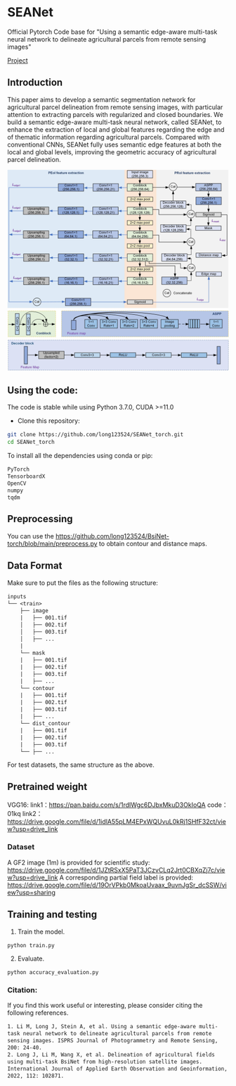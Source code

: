 # SEANet

Official Pytorch Code base for "Using a semantic edge-aware multi-task neural network to delineate agricultural parcels from remote sensing images"

[Project](https://github.com/long123524/SEANet_torch.git)

## Introduction

This paper aims to develop a semantic segmentation network for agricultural parcel delineation from remote sensing images, with particular attention to extracting parcels with regularized and closed boundaries. We build a semantic edge-aware multi-task neural network, called SEANet, to enhance the extraction of local and global features regarding the edge and of thematic information regarding agricultural parcels. Compared with conventional CNNs, SEANet fully uses semantic edge features at both the local and global levels, improving the geometric accuracy of agricultural parcel delineation.

<p align="center">
  <img src="imgs/SEANet.jpg" width="800"/>
</p>


## Using the code:

The code is stable while using Python 3.7.0, CUDA >=11.0

- Clone this repository:
```bash
git clone https://github.com/long123524/SEANet_torch.git
cd SEANet_torch
```

To install all the dependencies using conda or pip:

```
PyTorch
TensorboardX
OpenCV
numpy
tqdm
```

## Preprocessing
You can use the https://github.com/long123524/BsiNet-torch/blob/main/preprocess.py to obtain contour and distance maps.

## Data Format

Make sure to put the files as the following structure:

```
inputs
└── <train>
    ├── image
    |   ├── 001.tif
    │   ├── 002.tif
    │   ├── 003.tif
    │   ├── ...
    |
    └── mask
    |   ├── 001.tif
    |   ├── 002.tif
    |   ├── 003.tif
    |   ├── ...
    └── contour
    |   ├── 001.tif
    |   ├── 002.tif
    |   ├── 003.tif
    |   ├── ...
    └── dist_contour
    |   ├── 001.tif
    |   ├── 002.tif
    |   ├── 003.tif
    └── ├── ...
```

For test datasets, the same structure as the above.

## Pretrained weight

VGG16: link1：https://pan.baidu.com/s/1rdIWgc6DJbxMkuD3OkIoQA  code：01kq 
link2：https://drive.google.com/file/d/1idlA55pLM4EPxWQUvuL0kRj1SHfF32ct/view?usp=drive_link

### Dataset
A GF2 image (1m) is provided for scientific study: https://drive.google.com/file/d/1JZtRSxX5PaT3JCzvCLq2Jrt0CBXqZj7c/view?usp=drive_link 
A corresponding partial field label is provided: https://drive.google.com/file/d/19OrVPkb0MkoaUvaax_9uvnJgSr_dcSSW/view?usp=sharing

## Training and testing

1. Train the model.
```
python train.py
```
2. Evaluate.
```
python accuracy_evaluation.py
```
### Citation:
If you find this work useful or interesting, please consider citing the following references.
```
1. Li M, Long J, Stein A, et al. Using a semantic edge-aware multi-task neural network to delineate agricultural parcels from remote sensing images. ISPRS Journal of Photogrammetry and Remote Sensing, 200: 24-40.
2. Long J, Li M, Wang X, et al. Delineation of agricultural fields using multi-task BsiNet from high-resolution satellite images. International Journal of Applied Earth Observation and Geoinformation, 2022, 112: 102871.
```
